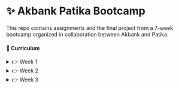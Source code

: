 # ✨ Akbank Patika Bootcamp 

This repo contains assignments and the final project from a 7-week bootcamp organized in collaboration between Akbank and Patika.


#### 📑 Curriculum
<details>
<summary>👉 Week 1</summary>

- Intro to Algorithms
- Algorithms: Recursion & Binary Search & Quicksort
- Big-O Notation & Statements & Functions 
- 📖 [Homework: Tic Tac Toe Algorithm](https://github.com/enesmanan/akbank-patika-bootcamp/tree/main/Week_1)

</details>

<details>
<summary>👉 Week 2</summary>

- Overview of AI and Its Evolution
- AI in Practice: Examples and Applications & ChatGPT Mechanisms
- Generative AI Revolution
- 📖 Homework: Soft Skills

</details>

<details>
<summary>👉 Week 3</summary>

- Introduction to Data Structures
- Data Types vs. Abstract Data Types

</details>
